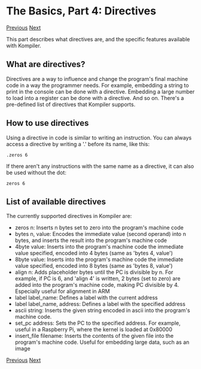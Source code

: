 # The Basics, Part 4: Directives
[Previous](/docs/basics/03_labels.md) [Next](/docs/basics/05_includes.md)

This part describes what directives are, and the specific features available with Kompiler.

## What are directives?
Directives are a way to influence and change the program's final machine code in a way the programmer needs.
For example, embedding a string to print in the console can be done with a directive. Embedding a large number to load into a register can be done with a directive. And so on.
There's a pre-defined list of directives that Kompiler supports.

## How to use directives
Using a directive in code is similar to writing an instruction. You can always access a directive by writing a '.' before its name, like this:
```
.zeros 6
```
If there aren't any instructions with the same name as a directive, it can also be used without the dot:
```
zeros 6
```

## List of available directives
The currently supported directives in Kompiler are:
 - zeros n: Inserts n bytes set to zero into the program's machine code
 - bytes n, value: Encodes the immediate value (second operand) into n bytes, and inserts the result into the program's machine code
 - 4byte value: Inserts into the program's machine code the immediate value specified, encoded into 4 bytes (same as 'bytes 4, value')
 - 8byte value: Inserts into the program's machine code the immediate value specified, encoded into 8 bytes (same as 'bytes 8, value')
 - align n: Adds placeholder bytes until the PC is divisible by n. For example, if PC is 6, and 'align 4' is written, 2 bytes (set to zero) are added into the program's machine code, making PC divisible by 4. Especially useful for alignment in ARM
 - label label_name: Defines a label with the current address
 - label label_name, address: Defines a label with the specified address
 - ascii string: Inserts the given string encoded in ascii into the program's machine code.
 - set_pc address: Sets the PC to the specified address. For example, useful in a Raspberry Pi, where the kernel is loaded at 0x80000
 - insert_file filename: Inserts the contents of the given file into the program's machine code. Useful for embedding large data, such as an image
 
 
 
[Previous](/docs/basics/03_labels.md) [Next](/docs/basics/05_includes.md)
